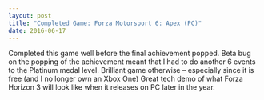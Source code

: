 ```yaml
---
layout: post
title: "Completed Game: Forza Motorsport 6: Apex (PC)"
date: 2016-06-17
---
```


Completed this game well before the final achievement popped.
Beta bug on the popping of the achievement meant that I had to do another 6 events to the Platinum medal level.
Brilliant game otherwise – especially since it is free (and I no longer own an Xbox One)
Great tech demo of what Forza Horizon 3 will look like when it releases on PC later in the year.